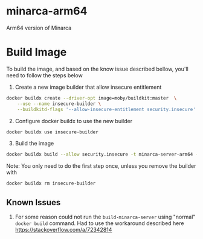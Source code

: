 # minarca-arm64
Arm64 version of Minarca

# Build Image

To build the image, and based on the know issue described bellow, you'll need to follow the steps below

1. Create a new image builder that allow insecure entitlement
```bash
docker buildx create --driver-opt image=moby/buildkit:master  \
    --use --name insecure-builder \
    --buildkitd-flags '--allow-insecure-entitlement security.insecure'
```

2. Configure docker buildx to use the new builder
```bash
docker buildx use insecure-builder
```

3. Build the image
```bash
docker buildx build --allow security.insecure -t minarca-server-arm64 -f minarca-server.Dockerfile --load .
```

Note: You only need to do the first step once, unless you remove the builder with
```bash
docker buildx rm insecure-builder
```


## Known Issues
1. For some reason could not run the `build-minarca-server` using "normal" `docker build` command. Had to use the workaround described here https://stackoverflow.com/a/72342814 
